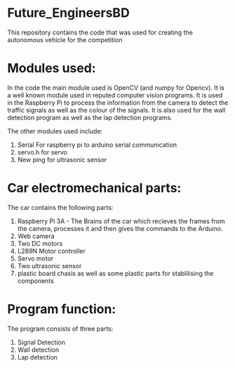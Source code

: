 # Future_EngineersBD
This repository contains the code that was used for creating the autonomous vehicle for the competition

# Modules used:
In the code the main module used is OpenCV (and numpy for Opencv). It is a well known module used in reputed computer vision programs. It is used in the Raspberry Pi to process the information from the camera to detect the traffic signals as well as the colour of the signals. It is also used for the wall detection program as well as the lap detection programs.

The other modules used include:

1. Serial For raspberry pi to arduino serial communication 
2. servo.h for servo
3. New ping for ultrasonic sensor

# Car electromechanical parts:

The car contains the following parts:

1. Raspberry Pi 3A - The Brains of the car which recieves the frames from the camera, processes it and then gives the commands to the Arduino.
2. Web camera
3. Two DC motors
4. L289N Motor controller
5. Servo motor
6. Two ultrasonic sensor
7. plastic board chasis as well as some plastic parts for stablilising the components

# Program function:

The program consists of three parts:

1. Signal Detection
2. Wall detection
3. Lap detection
